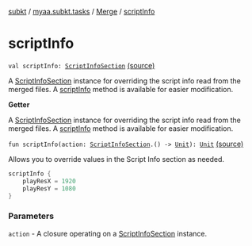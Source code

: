 [subkt](../../index.md) / [myaa.subkt.tasks](../index.md) / [Merge](index.md) / [scriptInfo](./script-info.md)

# scriptInfo

`val scriptInfo: `[`ScriptInfoSection`](../../myaa.subkt.ass/-script-info-section/index.md) [(source)](https://github.com/Myaamori/SubKt/blob/0.1.7/src/main/kotlin/myaa/subkt/tasks/asstasks.kt#L145)

A [ScriptInfoSection](../../myaa.subkt.ass/-script-info-section/index.md) instance for overriding the script info read from the
merged files. A [scriptInfo](./script-info.md) method is available for easier modification.

**Getter**

A [ScriptInfoSection](../../myaa.subkt.ass/-script-info-section/index.md) instance for overriding the script info read from the
merged files. A [scriptInfo](./script-info.md) method is available for easier modification.

`fun scriptInfo(action: `[`ScriptInfoSection`](../../myaa.subkt.ass/-script-info-section/index.md)`.() -> `[`Unit`](https://kotlinlang.org/api/latest/jvm/stdlib/kotlin/-unit/index.html)`): `[`Unit`](https://kotlinlang.org/api/latest/jvm/stdlib/kotlin/-unit/index.html) [(source)](https://github.com/Myaamori/SubKt/blob/0.1.7/src/main/kotlin/myaa/subkt/tasks/asstasks.kt#L227)

Allows you to override values in the Script Info section as needed.

``` kotlin
scriptInfo {
    playResX = 1920
    playResY = 1080
}
```

### Parameters

`action` - A closure operating on a [ScriptInfoSection](../../myaa.subkt.ass/-script-info-section/index.md) instance.